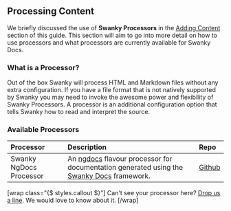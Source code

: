## Processing Content

We briefly discussed the use of __Swanky Processors__ in the [Adding Content](/getting-started/adding-content.html) section of this guide. 
This section will aim to go into more detail on how to use processors and what processors are currently available for Swanky Docs.

### What is a Processor?
Out of the box Swanky will process HTML and Markdown files without any extra configuration. If you have a file format 
that is not natively supported by Swanky you may need to invoke the awesome power and flexibility of Swanky Processors. 
A processor is an additional configuration option that tells Swanky how to read and interpret the source.

### Available Processors

Processor               | Description                                                                                                                                                                                              | Repo
:---------------------- | :------------------------------------------------------------------------------------------------------------------------------------------------------------------------------------------------------- | :------
Swanky NgDocs Processor | An [ngdocs](https://github.com/angular/angular.js/wiki/Writing-AngularJS-Documentation) flavour processor for documentation generated using the [Swanky Docs](https://github.com/swanky-docs) framework. | [Github](https://github.com/swanky-docs/swanky-processor-ngdocs)

[wrap class="{$ styles.callout $}"]
Can't see your processor here? [Drop us a line](https://github.com/swanky-docs/swanky/issues). We would love to know about it.
[/wrap]